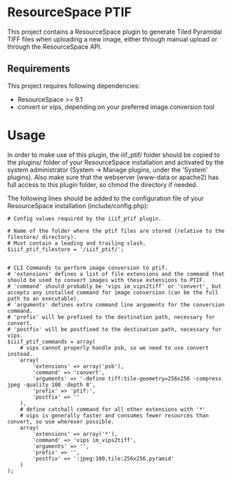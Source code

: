 # ResourceSpace PTIF

This project contains a ResourceSpace plugin to generate Tiled Pyramidal TIFF files when uploading a new image, either through manual upload or through the ResourceSpace API.

## Requirements

This project requires following dependencies:
* ResourceSpace >= 9.1
* convert or vips, depending on your preferred image conversion tool

# Usage

In order to make use of this plugin, the iiif_ptif/ folder should be copied to the plugins/ folder of your ResourceSpace installation and activated by the system administrator (System -> Manage plugins, under the 'System' plugins). Also make sure that the webserver (www-data or apache2) has full access to this plugin folder, so chmod the directory if needed.

The following lines should be added to the configuration file of your ResourceSpace installation (include/config.php):

```
# Config values required by the iiif_ptif plugin.

# Name of the folder where the ptif files are stored (relative to the filestore/ directory).
# Must contain a leading and trailing slash.
$iiif_ptif_filestore = '/iiif_ptif/';


# CLI Commands to perform image conversion to ptif.
# 'extensions' defines a list of file extensions and the command that should be used to convert images with these extensions to PTIF.
# 'command' should probably be 'vips im_vips2tiff' or 'convert', but accepts any installed command for image conversion (can be the full path to an executable).
# 'arguments' defines extra command line arguments for the conversion command.
# 'prefix' will be prefixed to the destination path, necessary for convert.
# 'postfix' will be postfixed to the destination path, necessary for vips.
$iiif_ptif_commands = array(
    # vips cannot properly handle psb, so we need to use convert instead.
    array(
        'extensions' => array('psb'),
        'command' => 'convert',
        'arguments' => '-define tiff:tile-geometry=256x256 -compress jpeg -quality 100 -depth 8',
        'prefix' => 'ptif:',
        'postfix' => ''
    ),
    # define catchall command for all other extensions with '*'
    # vips is generally faster and consumes fewer resources than convert, so use wherever possible.
    array(
        'extensions' => array('*'),
        'command' => 'vips im_vips2tiff',
        'arguments' => '',
        'prefix' => '',
        'postfix' => ':jpeg:100,tile:256x256,pyramid'
    )
);
```
